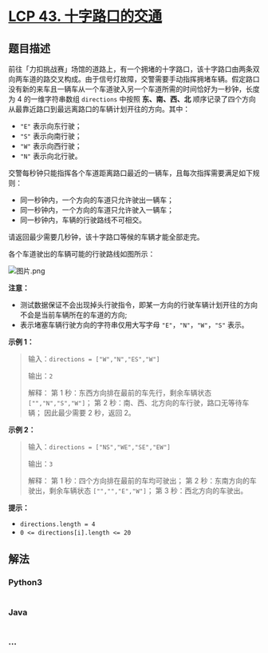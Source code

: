# [LCP 43. 十字路口的交通](https://leetcode-cn.com/problems/Y1VbOX)

## 题目描述

<!-- 这里写题目描述 -->

前往「力扣挑战赛」场馆的道路上，有一个拥堵的十字路口，该十字路口由两条双向两车道的路交叉构成。由于信号灯故障，交警需要手动指挥拥堵车辆。假定路口没有新的来车且一辆车从一个车道驶入另一个车道所需的时间恰好为一秒钟，长度为 4 的一维字符串数组 `directions` 中按照 **东、南、西、北** 顺序记录了四个方向从最靠近路口到最远离路口的车辆计划开往的方向。其中：

- `"E"` 表示向东行驶；
- `"S"` 表示向南行驶；
- `"W"` 表示向西行驶；
- `"N"` 表示向北行驶。

交警每秒钟只能指挥各个车道距离路口最近的一辆车，且每次指挥需要满足如下规则：

- 同一秒钟内，一个方向的车道只允许驶出一辆车；
- 同一秒钟内，一个方向的车道只允许驶入一辆车；
- 同一秒钟内，车辆的行驶路线不可相交。

请返回最少需要几秒钟，该十字路口等候的车辆才能全部走完。

各个车道驶出的车辆可能的行驶路线如图所示：

![图片.png](https://cdn.jsdelivr.net/gh/doocs/leetcode@main/lcp/LCP%2043.%20十字路口的交通/images/1630393755-gyPeMM-%E5%9B%BE%E7%89%87.png)

**注意：**

- 测试数据保证不会出现掉头行驶指令，即某一方向的行驶车辆计划开往的方向不会是当前车辆所在的车道的方向;
- 表示堵塞车辆行驶方向的字符串仅用大写字母 `"E"`，`"N"`，`"W"`，`"S"` 表示。

**示例 1：**

> 输入：`directions = ["W","N","ES","W"]`
>
> 输出：`2`
>
> 解释：
> 第 1 秒：东西方向排在最前的车先行，剩余车辆状态 `["","N","S","W"]`；
> 第 2 秒：南、西、北方向的车行驶，路口无等待车辆；
> 因此最少需要 2 秒，返回 2。

**示例 2：**

> 输入：`directions = ["NS","WE","SE","EW"]`
>
> 输出：`3`
>
> 解释：
> 第 1 秒：四个方向排在最前的车均可驶出；
> 第 2 秒：东南方向的车驶出，剩余车辆状态 `["","","E","W"]`；
> 第 3 秒：西北方向的车驶出。

**提示：**

- `directions.length = 4`
- `0 <= directions[i].length <= 20`

## 解法

<!-- 这里可写通用的实现逻辑 -->

<!-- tabs:start -->

### **Python3**

<!-- 这里可写当前语言的特殊实现逻辑 -->

```python

```

### **Java**

<!-- 这里可写当前语言的特殊实现逻辑 -->

```java

```

### **...**

```

```

<!-- tabs:end -->

